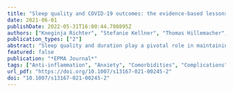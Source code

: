 ```yaml
---
title: "Sleep quality and COVID-19 outcomes: the evidence-based lessons in the framework of predictive, preventive and personalised (3P) medicine"
date: 2021-06-01
publishDate: 2022-05-31T16:00:44.780895Z
authors: ["Kneginja Richter", "Stefanie Kellner", "Thomas Hillemacher", "Olga Golubnitschaja"]
publication_types: ["2"]
abstract: "Sleep quality and duration play a pivotal role in maintaining physical and mental health. In turn, sleep shortage, deprivation and disorders are per evidence the risk factors and facilitators of a broad spectrum of disorders, amongst others including depression, stroke, chronic inflammation, cancers, immune defence insufficiency and individual predisposition to infection diseases with poor outcomes, for example, related to the COVID-19 pandemic. Keeping in mind that COVID-19-related global infection distribution is neither the first nor the last pandemic severely affecting societies around the globe to the costs of human lives accompanied with enormous economic burden, lessons by predictive, preventive and personalised (3P) medical approach are essential to learn and to follow being better prepared to defend against global pandemics. To this end, under extreme conditions such as the current COVID-19 pandemic, the reciprocal interrelationship between the sleep quality and individual outcomes becomes evident, namely, at the levels of disease predisposition, severe versus mild disease progression, development of disease complications, poor outcomes and related mortality for both - population and healthcare givers. The latter is the prominent example clearly demonstrating the causality of severe outcomes, when the long-lasting work overload and shift work rhythm evidently lead to the sleep shortage and/or deprivation that in turn causes immune response insufficiency and strong predisposition to the acute infection with complications. This article highlights and provides an in-depth analysis of the concerted risk factors related to the sleep disturbances under the COVID-19 pandemic followed by the evidence-based recommendations in the framework of predictive, preventive and personalised medical approach."
featured: false
publication: "*EPMA Journal*"
tags: ["Anti-inflammation", "Anxiety", "Comorbidities", "Complications", "COVID-19", "Depression", "Disease progression", "Drug", "Education", "Gender", "Health policy", "Healthcare givers", "ICU", "Immune response", "Individual outcomes", "Insomnia", "Melatonin", "Modifiable risk factors", "Patient stratification", "Pneumonia", "Predictive preventive and personalised medicine (PPPM/3PM)", "Risk assessment", "SARS-CoV-2", "Shift workers", "Sleep disturbance and deprivation", "Sleep duration", "Sleep quality", "Sleep–wake rhythm", "Treatment"]
url_pdf: "https://doi.org/10.1007/s13167-021-00245-2"
doi: "10.1007/s13167-021-00245-2"
---
```


